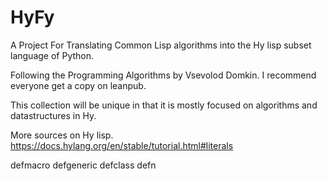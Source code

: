 # HyFy 

A Project For Translating Common Lisp algorithms into the Hy lisp subset language of Python.

Following the Programming Algorithms by Vsevolod Domkin. I recommend everyone get a copy on leanpub.

This collection will be unique in that it is mostly focused on algorithms and datastructures in Hy. 

More sources on Hy lisp.
https://docs.hylang.org/en/stable/tutorial.html#literals



defmacro
defgeneric
defclass
defn

